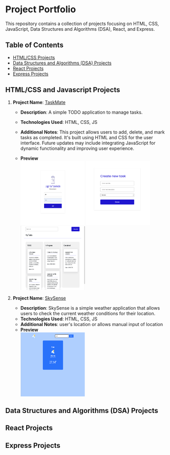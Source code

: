 # Project Portfolio

This repository contains a collection of projects focusing on HTML, CSS, JavaScript, Data Structures and Algorithms (DSA), React, and Express.

## Table of Contents

- [HTML/CSS Projects](#html-css-javascript-projects)
- [Data Structures and Algorithms (DSA) Projects](#data-structures-and-algorithms-dsa-projects)
- [React Projects](#react-projects)
- [Express Projects](#express-projects)

## HTML/CSS and Javascript Projects

1. **Project Name**: [TaskMate](./javascript/Taskmate/html/login.html)

   - **Description**: A simple TODO application to manage tasks.
   - **Technologies Used**: HTML, CSS, JS
   - **Additional Notes**: This project allows users to add, delete, and mark tasks as completed. It's built using HTML and CSS for the user interface. Future updates may include integrating JavaScript for dynamic functionality and improving user experience.

   - **Preview** <br>
     <img src="Taskmate/assets/login.png" style="width:200px; height:200px">
     <img src="Taskmate/assets/create-task.png" style="width:200px; height:200px">
     <img src="Taskmate/assets/board.png" style="width:200px; height:200px">

2. **Project Name**: [SkySense](./javascript/SkySense/index.html)

   - **Description**: SkySense is a simple weather application that allows users to check the current weather conditions for their location.
   - **Technologies Used**: HTML, CSS, JS
   - **Additional Notes**: user's location or allows manual input of location
   - **Preview** <br>
     <img src="SkySense/assets/preview.png" style="width:200px; height:200px">

## Data Structures and Algorithms (DSA) Projects

## React Projects

## Express Projects
